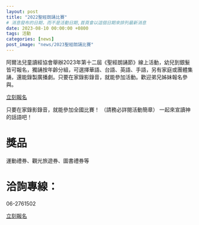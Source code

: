 ```yaml
---
layout: post
title: "2022聖經朗誦比賽"
# 消息發布的日期，而不是活動日期,首頁會以這個日期來排列最新消息
date: 2023-08-10 00:00:00 +0800
tags: 活動
categories: [news]
post_image: "news/2023聖經朗誦比賽"
---
```



阿爾法兒童讀經協會舉辦2023年第十二屆《聖經朗誦節》線上活動，幼兒到銀髮皆可報名，獨誦按年齡分組，可選擇華語、台語、英語、手語，另有家庭或團體集誦，還能錄製廣播劇。只要在家錄影錄音，就能參加活動。歡迎弟兄姊妹報名參與。

<a class="main-btn main-btn-2" target="_blank" href="https://bit.ly/3PCtG6F">立刻報名</a>

只要在家錄影錄音，就能參加全國比賽！
（請務必詳閱活動簡章）
一起來宣讀神的話語吧！


# 獎品
運動禮券、觀光旅遊券、圖書禮券等

# 洽詢專線：
06-2761502

<a class="main-btn main-btn-2" target="_blank" href="https://bit.ly/3PCtG6F">立刻報名</a>